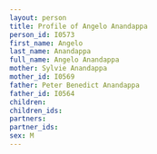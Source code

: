 ```yaml
---
layout: person
title: Profile of Angelo Anandappa
person_id: I0573
first_name: Angelo
last_name: Anandappa
full_name: Angelo Anandappa
mother: Sylvie Anandappa
mother_id: I0569
father: Peter Benedict Anandappa
father_id: I0564
children:
children_ids:
partners:
partner_ids:
sex: M
---
```


